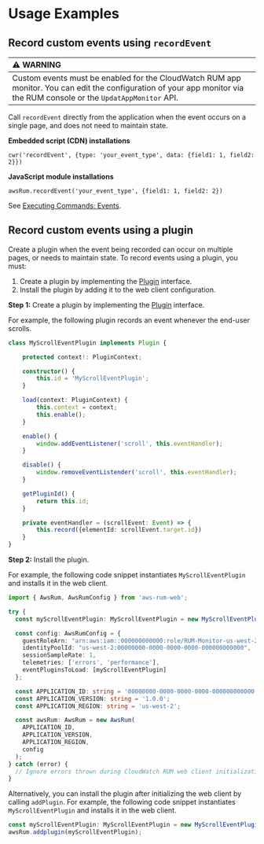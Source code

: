 # Usage Examples

## Record custom events using `recordEvent`

| :warning: WARNING          |
|:---------------------------|
| Custom events must be enabled for the CloudWatch RUM app monitor. You can edit the configuration of your app monitor via the RUM console or the `UpdatAppMonitor` API.|

Call `recordEvent` directly from the application when the event occurs on a single page, and does not need to maintain state.

**Embedded script (CDN) installations**
```
cwr('recordEvent', {type: 'your_event_type', data: {field1: 1, field2: 2}})
```

**JavaScript module installations**
```
awsRum.recordEvent('your_event_type', {field1: 1, field2: 2})
```

See [Executing Commands: Events](cdn_commands.md#Events).

## Record custom events using a plugin

Create a plugin when the event being recorded can occur on multiple pages, or needs to maintain state. To record events using a plugin, you must:
1. Create a plugin by implementing the
[Plugin](https://github.com/aws-observability/aws-rum-web/blob/main/src/plugins/Plugin.ts)
interface.
2. Install the plugin by adding it to the web client configuration.

**Step 1:** Create a plugin by implementing the
[Plugin](https://github.com/aws-observability/aws-rum-web/blob/main/src/plugins/Plugin.ts) interface.

For example, the following plugin records an event whenever the end-user scrolls.
```typescript
class MyScrollEventPlugin implements Plugin {

    protected context!: PluginContext;

    constructor() {
        this.id = 'MyScrollEventPlugin';
    }

    load(context: PluginContext) {
        this.context = context;
        this.enable();
    }

    enable() {
        window.addEventListener('scroll', this.eventHandler);
    }

    disable() {
        window.removeEventListender('scroll', this.eventHandler);
    }

    getPluginId() {
        return this.id;
    }

    private eventHandler = (scrollEvent: Event) => {
        this.record({elementId: scrollEvent.target.id})
    }
}
```

**Step 2:** Install the plugin.

For example, the following code snippet instantiates `MyScrollEventPlugin` and
installs it in the web client.

```typescript
import { AwsRum, AwsRumConfig } from 'aws-rum-web';

try {
  const myScrollEventPlugin: MyScrollEventPlugin = new MyScrollEventPlugin();

  const config: AwsRumConfig = {
    guestRoleArn: "arn:aws:iam::000000000000:role/RUM-Monitor-us-west-2-000000000000-00xx-Unauth",
    identityPoolId: "us-west-2:00000000-0000-0000-0000-000000000000",
    sessionSampleRate: 1,
    telemetries: ['errors', 'performance'],
    eventPluginsToLoad: [myScrollEventPlugin]
  };

  const APPLICATION_ID: string = '00000000-0000-0000-0000-000000000000';
  const APPLICATION_VERSION: string = '1.0.0';
  const APPLICATION_REGION: string = 'us-west-2';

  const awsRum: AwsRum = new AwsRum(
    APPLICATION_ID,
    APPLICATION_VERSION,
    APPLICATION_REGION,
    config
  );
} catch (error) {
  // Ignore errors thrown during CloudWatch RUM web client initialization
}
```

Alternatively, you can install the plugin after initializing the web client by
calling `addPlugin`. For example, the following code snippet instantiates 
`MyScrollEventPlugin` and installs it in the web client.

```typescript
const myScrollEventPlugin: MyScrollEventPlugin = new MyScrollEventPlugin();
awsRum.addplugin(myScrollEventPlugin);
```
